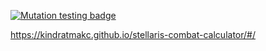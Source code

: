 [![Mutation testing badge](https://img.shields.io/endpoint?style=flat&url=https%3A%2F%2Fbadge-api.stryker-mutator.io%2Fgithub.com%2Fkindratmakc%2Fstellaris-combat-calculator%2Fmain)](https://dashboard.stryker-mutator.io/reports/github.com/kindratmakc/stellaris-advanced-calculator/main)

https://kindratmakc.github.io/stellaris-combat-calculator/#/